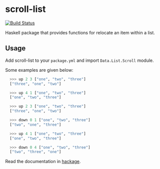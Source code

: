# scroll-list

[![Build Status](https://travis-ci.org/fesanmar/scroll-list.svg?branch=main)](https://travis-ci.org/fesanmar/scroll-list)

Haskell package that provides functions for relocate an item within a list.

## Usage

Add scroll-list to your `package.yml` and import `Data.List.Scroll` module.

Some examples are given below:

```Haskell
  >>> up 2 3 ["one", "two", "three"]
  ["three", "one", "two"]

  >>> up 4 1 ["one", "two", "three"]
  ["one", "two", "three"]

  >>> up 2 3 ["one", "two", "three"]
  ["three", "one", "two"]

  >>> down 0 1 ["one", "two", "three"]
  ["two", "one", "three"]

  >>> up 4 1 ["one", "two", "three"]
  ["one", "two", "three"]

  >>> down 0 4 ["one", "two", "three"]
  ["two", "three", "one"]
```

Read the documentation in [hackage](https://hackage.haskell.org/package/scroll-list-1.0.0.0).
